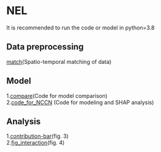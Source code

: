 # NEL
It is recommended to run the code or model in python=3.8
## Data preprocessing
[match](match.py)(Spatio-temporal matching of data)
## Model
1.[compare](compare.ipynb)(Code for model comparison)  
2.[code_for_NCCN](code_for_NCCN.ipynb) (Code for modeling and SHAP analysis)
## Analysis
1.[contribution-bar](contribution-bar.ipynb)(fig. 3)  
2.[fig_interaction](fig_interaction.ipynb)(fig. 4)
